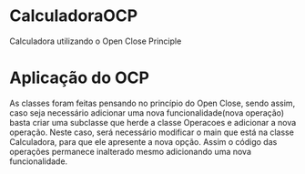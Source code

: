 # CalculadoraOCP
Calculadora utilizando o Open Close Principle

# Aplicação do OCP
As classes foram feitas pensando no princípio do Open Close, sendo assim, caso seja necessário adicionar uma nova funcionalidade(nova operação) basta criar uma subclasse que herde a classe Operacoes e adicionar a nova operação. Neste caso, será necessário modificar o main que está na classe Calculadora, para que ele apresente a nova opção. Assim o código das operações permanece inalterado mesmo adicionando uma nova funcionalidade.
